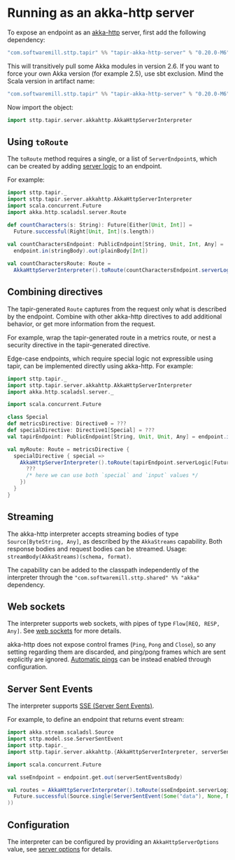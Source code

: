 # Running as an akka-http server

To expose an endpoint as an [akka-http](https://doc.akka.io/docs/akka-http/current/) server, first add the following 
dependency:

```scala
"com.softwaremill.sttp.tapir" %% "tapir-akka-http-server" % "0.20.0-M6"
```

This will transitively pull some Akka modules in version 2.6. If you want to force
your own Akka version (for example 2.5), use sbt exclusion. Mind the Scala version in artifact name:

```scala
"com.softwaremill.sttp.tapir" %% "tapir-akka-http-server" % "0.20.0-M6" exclude("com.typesafe.akka", "akka-stream_2.12")
```

Now import the object:

```scala
import sttp.tapir.server.akkahttp.AkkaHttpServerInterpreter
```

## Using `toRoute`

The `toRoute` method requires a single, or a list of `ServerEndpoint`s, which can be created by adding 
[server logic](logic.md) to an endpoint.

For example:

```scala
import sttp.tapir._
import sttp.tapir.server.akkahttp.AkkaHttpServerInterpreter
import scala.concurrent.Future
import akka.http.scaladsl.server.Route

def countCharacters(s: String): Future[Either[Unit, Int]] = 
  Future.successful(Right[Unit, Int](s.length))

val countCharactersEndpoint: PublicEndpoint[String, Unit, Int, Any] = 
  endpoint.in(stringBody).out(plainBody[Int])
  
val countCharactersRoute: Route = 
  AkkaHttpServerInterpreter().toRoute(countCharactersEndpoint.serverLogic(countCharacters))
```

## Combining directives

The tapir-generated `Route` captures from the request only what is described by the endpoint. Combine
with other akka-http directives to add additional behavior, or get more information from the request.

For example, wrap the tapir-generated route in a metrics route, or nest a security directive in the
tapir-generated directive.

Edge-case endpoints, which require special logic not expressible using tapir, can be implemented directly
using akka-http. For example:

```scala
import sttp.tapir._
import sttp.tapir.server.akkahttp.AkkaHttpServerInterpreter
import akka.http.scaladsl.server._

import scala.concurrent.Future

class Special
def metricsDirective: Directive0 = ???
def specialDirective: Directive1[Special] = ???
val tapirEndpoint: PublicEndpoint[String, Unit, Unit, Any] = endpoint.in(path[String]("input"))

val myRoute: Route = metricsDirective {
  specialDirective { special =>
    AkkaHttpServerInterpreter().toRoute(tapirEndpoint.serverLogic[Future] { input => 
      ??? 
      /* here we can use both `special` and `input` values */
    })
  }
}
```

## Streaming

The akka-http interpreter accepts streaming bodies of type `Source[ByteString, Any]`, as described by the `AkkaStreams`
capability. Both response bodies and request bodies can be streamed. Usage: `streamBody(AkkaStreams)(schema, format)`.

The capability can be added to the classpath independently of the interpreter through the 
`"com.softwaremill.sttp.shared" %% "akka"` dependency.

## Web sockets

The interpreter supports web sockets, with pipes of type `Flow[REQ, RESP, Any]`. See [web sockets](../endpoint/websockets.md) 
for more details.

akka-http does not expose control frames (`Ping`, `Pong` and `Close`), so any setting regarding them are discarded, and
ping/pong frames which are sent explicitly are ignored. [Automatic pings](https://doc.akka.io/docs/akka-http/current/server-side/websocket-support.html#automatic-keep-alive-ping-support) 
can be instead enabled through configuration.

## Server Sent Events

The interpreter supports [SSE (Server Sent Events)](https://developer.mozilla.org/en-US/docs/Web/API/Server-sent_events/Using_server-sent_events). 

For example, to define an endpoint that returns event stream:

```scala
import akka.stream.scaladsl.Source
import sttp.model.sse.ServerSentEvent
import sttp.tapir._
import sttp.tapir.server.akkahttp.{AkkaHttpServerInterpreter, serverSentEventsBody}

import scala.concurrent.Future

val sseEndpoint = endpoint.get.out(serverSentEventsBody)

val routes = AkkaHttpServerInterpreter().toRoute(sseEndpoint.serverLogicSuccess[Future](_ =>
  Future.successful(Source.single(ServerSentEvent(Some("data"), None, None, None)))
))
```

## Configuration

The interpreter can be configured by providing an `AkkaHttpServerOptions` value, see
[server options](options.md) for details.
